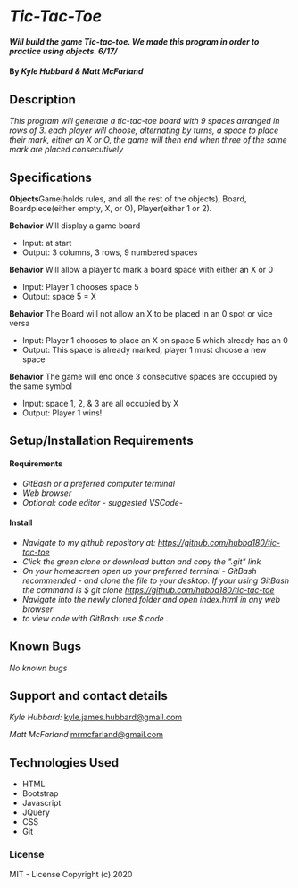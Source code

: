 # _Tic-Tac-Toe_

#### _Will build the game Tic-tac-toe. We made this program in order to practice using objects. 6/17/_

#### By _**Kyle Hubbard & Matt McFarland**_

## Description

_This program will generate a tic-tac-toe board with 9 spaces arranged in rows of 3. each player will choose, alternating by turns, a space to place their mark, either an X or O, the game will then end when three of the same mark are placed consecutively_

## Specifications

**Objects**Game(holds rules, and all the rest of the objects), Board, Boardpiece(either empty, X, or O), Player(either 1 or 2).

**Behavior** Will display a game board
* Input: at start
* Output: 3 columns, 3 rows, 9 numbered spaces

**Behavior** Will allow a player to mark a board space with either an X or 0
* Input: Player 1 chooses space 5
* Output: space 5 = X

**Behavior** The Board will not allow an X to be placed in an 0 spot or vice versa
* Input: Player 1 chooses to place an X on space 5 which already has an 0
* Output: This space is already marked, player 1 must choose a new space

**Behavior** The game will end once 3 consecutive spaces are occupied by the same symbol
* Input: space 1, 2, & 3 are all occupied by X
* Output: Player 1 wins!

## Setup/Installation Requirements
#### Requirements
* _GitBash or a preferred computer terminal_
* _Web browser_
* _Optional: code editor - suggested VSCode-_
#### Install
* _Navigate to my github repository at: https://github.com/hubba180/tic-tac-toe_
* _Click the green clone or download button and copy the ".git" link_
* _On your homescreen open up your preferred terminal - GitBash recommended - and clone the file to your desktop. If your using GitBash the command is $ git clone https://github.com/hubba180/tic-tac-toe_
* _Navigate into the newly cloned folder and open index.html in any web browser_
* _to view code with GitBash: use $ code ._

## Known Bugs
_No known bugs_

## Support and contact details
_Kyle Hubbard:_
kyle.james.hubbard@gmail.com

_Matt McFarland_
mrmcfarland@gmail.com

## Technologies Used
* HTML
* Bootstrap
* Javascript
* JQuery
* CSS
* Git

### License
MIT - License
Copyright (c) 2020 